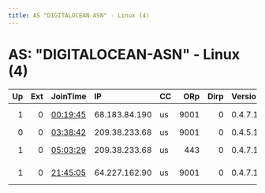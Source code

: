 ```yaml
---
title: AS "DIGITALOCEAN-ASN" - Linux (4)
---
```


# AS: "DIGITALOCEAN-ASN" - Linux (4)

|   Up |   Ext | JoinTime                                                                                              | IP            | CC   |   ORp |   Dirp | Version   | Contact                   | Nickname      |   eFamMembers |
|-----:|------:|:------------------------------------------------------------------------------------------------------|:--------------|:-----|------:|-------:|:----------|:--------------------------|:--------------|--------------:|
|    1 |     0 | [00:19:45](https://nusenu.github.io/OrNetStats/w/relay/F0CD20C309BEFF257A6A94B252C8C897C87EF91B.html) | 68.183.84.190 | us   |  9001 |      0 | 0.4.7.13  | @ator: 0x9D0caC8351BD51D5 | atornitor1    |             3 |
|    0 |     0 | [03:38:42](https://nusenu.github.io/OrNetStats/w/relay/F023D16EC42E376C3F424831C3D39E54E127D922.html) | 209.38.233.68 | us   |  9001 |      0 | 0.4.5.16  | test@test.com             | testrelay     |             1 |
|    1 |     0 | [05:03:29](https://nusenu.github.io/OrNetStats/w/relay/C516B3EC4760CACEEBD7B0391E3366A3A1370CAB.html) | 209.38.233.68 | us   |   443 |      0 | 0.4.7.13  | Art Vandelay demo@scidsg. | pirelay230526 |             1 |
|    1 |     0 | [21:45:05](https://nusenu.github.io/OrNetStats/w/relay/414B00316959CF5478DF551A64E9A21BAEFF47E1.html) | 64.227.162.90 | us   |  9001 |      0 | 0.4.7.13  | @ator: 0x9D0caC8351BD51D5 | atornitor1    |             3 |

